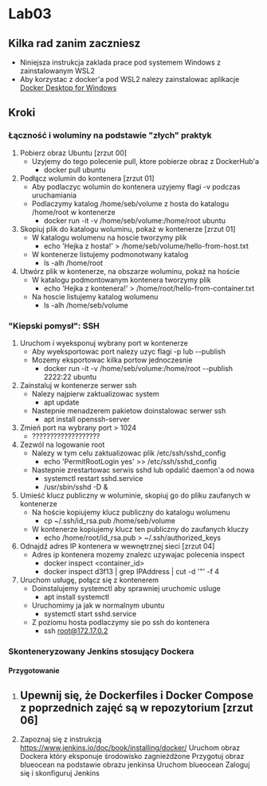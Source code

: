 # Lab03

## Kilka rad zanim zaczniesz
- Niniejsza instrukcja zaklada prace pod systemem Windows z zainstalowanym WSL2
- Aby korzystac z docker'a pod WSL2 nalezy zainstalowac aplikacje [Docker Desktop for Windows ](https://hub.docker.com/editions/community/docker-ce-desktop-windows)

## Kroki

### Łączność i woluminy na podstawie "złych" praktyk
1. Pobierz obraz Ubuntu [zrzut 00]
    - Uzyjemy do tego polecenie pull, ktore pobierze obraz z DockerHub'a
        - docker pull ubuntu
2. Podłącz wolumin do kontenera [zrzut 01]
    - Aby podlaczyc wolumin do kontenera uzyjemy flagi -v podczas uruchamiania
    - Podlaczymy katalog /home/seb/volume z hosta do katalogu /home/root w kontenerze
        - docker run -it -v /home/seb/volume:/home/root ubuntu
3. Skopiuj plik do katalogu woluminu, pokaż w kontenerze [zrzut 01]
    - W katalogu wolumenu na hoscie tworzymy plik
        - echo 'Hejka z hosta!' > /home/seb/volume/hello-from-host.txt
    - W kontenerze listujemy podmonotwany katalog 
        - ls -alh /home/root
4. Utwórz plik w kontenerze, na obszarze woluminu, pokaż na hoście
    - W katalogu podmontowanym kontenera tworzymy plik
        - echo 'Hejka z kontenera!' > /home/root/hello-from-container.txt
    - Na hoscie listujemy katalog wolumenu
        - ls -alh /home/seb/volume

### "Kiepski pomysł": SSH
1. Uruchom i wyeksponuj wybrany port w kontenerze
    - Aby wyeksportowac port nalezy uzyc flagi -p lub --publish
    - Mozemy eksportowac kilka portow jednoczesnie
        - docker run -it -v /home/seb/volume:/home/root --publish 2222:22 ubuntu
2. Zainstaluj w kontenerze serwer ssh
    - Nalezy najpierw zaktualizowac system
        - apt update
    - Nastepnie menadzerem pakietow doinstalowac serwer ssh
        - apt install openssh-server
3. Zmień port na wybrany port > 1024
    - ???????????????????
4. Zezwól na logowanie root
    - Nalezy w tym celu zaktualizowac plik /etc/ssh/sshd_config
        - echo 'PermitRootLogin yes' >> /etc/ssh/sshd_config
    - Nastepnie zrestartowac serwis sshd lub opdalić daemon'a od nowa
        - systemctl restart sshd.service
        - /usr/sbin/sshd -D &
5. Umieść klucz publiczny w woluminie, skopiuj go do pliku zaufanych w kontenerze
    - Na hoście kopiujemy klucz publiczny do katalogu wolumenu
        - cp ~/.ssh/id_rsa.pub /home/seb/volume
    - W kontenerze kopiujemy klucz ten publiczny do zaufanych kluczy
        - echo /home/root/id_rsa.pub > ~/.ssh/authorized_keys
6. Odnajdź adres IP kontenera w wewnętrznej sieci [zrzut 04]
    - Adres ip kontenera mozemy znalezc uzywajac polecenia inspect
        - docker inspect <container_id>
        - docker inspect d3f13 | grep IPAddress | cut -d '"' -f 4
7. Uruchom usługę, połącz się z kontenerem
    - Doinstalujemy systemctl aby sprawniej uruchomic usluge
        - apt install systemctl
    - Uruchomimy ja jak w normalnym ubuntu
        - systemctl start sshd.service
    - Z poziomu hosta podlaczymy sie po ssh do kontenera
        - ssh root@172.17.0.2

### Skonteneryzowany Jenkins stosujący Dockera
#### Przygotowanie
1. Upewnij się, że Dockerfiles i Docker Compose z poprzednich zajęć są w repozytorium [zrzut 06]
    - 

2. Zapoznaj się z instrukcją https://www.jenkins.io/doc/book/installing/docker/
Uruchom obraz Dockera który eksponuje środowisko zagnieżdżone
Przygotuj obraz blueocean na podstawie obrazu jenkinsa
Uruchom blueocean
Zaloguj się i skonfiguruj Jenkins
    